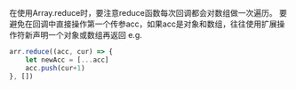 在使用Array.reduce时，要注意reduce函数每次回调都会对数组做一次遍历。
要避免在回调中直接操作第一个传参acc，如果acc是对象和数组，往往使用扩展操作符新声明一个对象或数组再返回
e.g.
```js
arr.reduce((acc, cur) => {
	let newAcc = [...acc]
	acc.push(cur+1)
}, [])
```